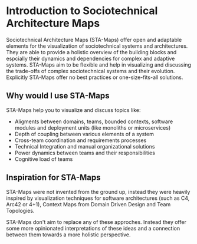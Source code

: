 # Introduction to Sociotechnical Architecture Maps

Sociotechnical Architecture Maps (STA-Maps) offer open and adaptable elements for the visualization of sociotechnical systems and architectures. They are able to provide a holistic overview of the building blocks and espcially their dynamics and dependencies for complex and adaptive systems. STA-Maps aim to be flexible and help in visualizing and discussing the trade-offs of complex sociotechnical systems and their evolution. Explicitly STA-Maps offer no best practices or one-size-fits-all solutions.

## Why would I use STA-Maps

STA-Maps help you to visualize and discuss topics like:

- Aligments between domains, teams, bounded contexts, software modules and deployment units (like monoliths or microservices)
- Depth of coupling between various elements of a system
- Cross-team coordination and requirements processes
- Technical Integration and manual organizational solutions
- Power dynamics between teams and their responsibilities
- Cognitive load of teams

## Inspiration for STA-Maps

STA-Maps were not invented from the ground up, instead they were heavily inspired by visualization techniques for software architectures (such as C4, Arc42 or 4+1), Context Maps from Domain Driven Design and Team Topologies.

STA-Maps don't aim to replace any of these approches. Instead they offer some more opinionated interpretations of these ideas and a connection between them towards a more holistic perspective.
